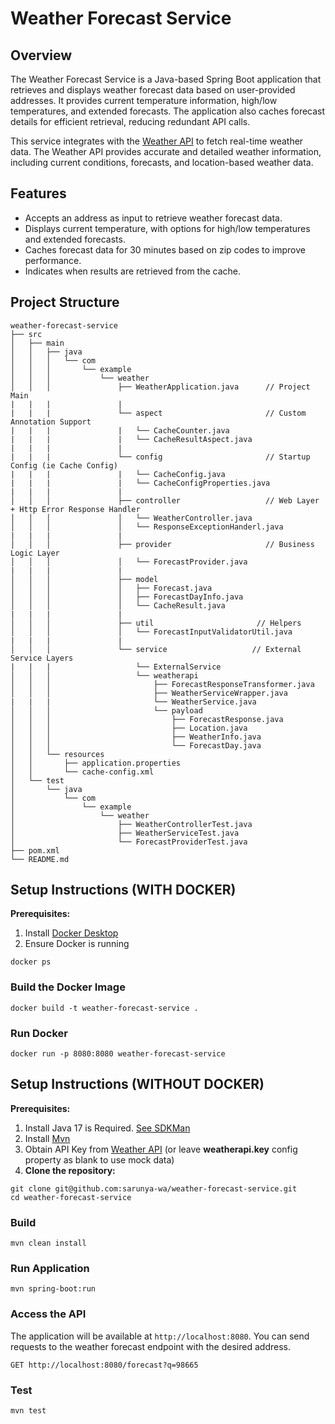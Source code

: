 # Weather Forecast Service

## Overview


The Weather Forecast Service is a Java-based Spring Boot application that retrieves and displays weather forecast data based on user-provided addresses. It provides current temperature information, high/low temperatures, and extended forecasts. The application also caches forecast details for efficient retrieval, reducing redundant API calls.

This service integrates with the [Weather API](https://www.weatherapi.com/) to fetch real-time weather data. The Weather API provides accurate and detailed weather information, including current conditions, forecasts, and location-based weather data.

## Features

- Accepts an address as input to retrieve weather forecast data.
- Displays current temperature, with options for high/low temperatures and extended forecasts.
- Caches forecast data for 30 minutes based on zip codes to improve performance.
- Indicates when results are retrieved from the cache.


## Project Structure

```
weather-forecast-service
├── src
│   ├── main
│   │   ├── java
│   │   │   └── com
│   │   │       └── example
│   │   │           └── weather
│   │   │               ├── WeatherApplication.java      // Project Main
|   |   |               |   
|   |   |               └── aspect                       // Custom Annotation Support
|   |   |               |   └── CacheCounter.java
|   |   |               |   └── CacheResultAspect.java
|   |   |               |  
|   |   |               └── config                       // Startup Config (ie Cache Config)
|   |   |               |   └── CacheConfig.java
|   |   |               |   └── CacheConfigProperties.java
|   |   |               |  
│   │   │               ├── controller                   // Web Layer + Http Error Response Handler
│   │   │               │   └── WeatherController.java
│   │   │               │   └── ResponseExceptionHanderl.java
|   |   |               |  
│   │   │               ├── provider                     // Business Logic Layer
│   │   │               │   └── ForecastProvider.java
|   |   |               |  
│   │   │               ├── model
│   │   │               │   ├── Forecast.java
│   │   │               │   ├── ForecastDayInfo.java
│   │   │               │   └── CacheResult.java
|   |   |               |  
│   │   │               ├── util                       // Helpers
│   │   │               │   └── ForecastInputValidatorUtil.java
|   |   |               |  
│   │   │               └── service                   // External Service Layers
|   |   |                   └── ExternalService
│   │   │                   └── weatherapi
│   │   │                       ├── ForecastResponseTransformer.java
│   │   │                       ├── WeatherServiceWrapper.java
|   |   |                       └── WeatherService.java
│   │   │                       └── payload
│   │   │                           ├── ForecastResponse.java
│   │   │                           ├── Location.java
│   │   │                           ├── WeatherInfo.java
│   │   │                           └── ForecastDay.java
│   │   └── resources
│   │       ├── application.properties
│   │       └── cache-config.xml
│   └── test
│       └── java
│           └── com
│               └── example
│                   └── weather
│                       ├── WeatherControllerTest.java
│                       ├── WeatherServiceTest.java
│                       └── ForecastProviderTest.java
├── pom.xml
└── README.md
```

## Setup Instructions (WITH DOCKER)
**Prerequisites:**
1. Install [Docker Desktop](https://docs.docker.com/desktop/)
2. Ensure Docker is running
```
docker ps
```   

### Build the Docker Image ###
```
docker build -t weather-forecast-service .
```

### Run Docker ###
```
docker run -p 8080:8080 weather-forecast-service
```

## Setup Instructions (WITHOUT DOCKER)
**Prerequisites:**
1. Install Java 17 is Required. [See SDKMan](https://sdkman.io/usage/)
2. Install [Mvn](https://maven.apache.org/install.html)
3. Obtain API Key from [Weather API](https://www.weatherapi.com/)  (or leave **weatherapi.key** config property as blank to use mock data)
4. **Clone the repository:**

```
git clone git@github.com:sarunya-wa/weather-forecast-service.git
cd weather-forecast-service
```

### Build ###
```
mvn clean install
```

### Run Application ###
```
mvn spring-boot:run
```

### Access the API ###
The application will be available at `http://localhost:8080`. You can send requests to the weather forecast endpoint with the desired address.
```
GET http://localhost:8080/forecast?q=98665
```

### Test ###
```
mvn test
```

